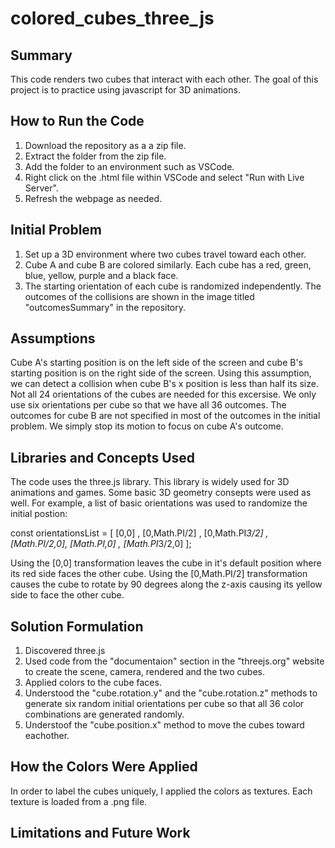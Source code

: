 # colored_cubes_three_js
## Summary
This code renders two cubes that interact with each other. The goal of this project is to practice using javascript for 3D animations.
## How to Run the Code
1. Download the repository as a a zip file.
2. Extract the folder from the zip file.
3. Add the folder to an environment such as VSCode.
4. Right click on the .html file within VSCode and select "Run with Live Server".
5. Refresh the webpage as needed.
## Initial Problem
1. Set up a 3D environment where two cubes travel toward each other. 
2. Cube A and cube B are colored similarly. Each cube has a red, green, blue, yellow, purple and a black face.
3. The starting orientation of each cube is randomized independently.
The outcomes of the collisions are shown in the image titled "outcomesSummary" in the repository.
## Assumptions
Cube A's starting position is on the left side of the screen and cube B's starting position is on the right side of the screen. Using this assumption, we can detect a collision when cube B's x position is less than half its size.
Not all 24 orientations of the cubes are needed for this excersise. We only use six orientations per cube so that we have all 36 outcomes.
The outcomes for cube B are not specified in most of the outcomes in the initial problem. We simply stop its motion to focus on cube A's outcome.
## Libraries and Concepts Used
The code uses the three.js library. This library is widely used for 3D animations and games.
Some basic 3D geometry consepts were used as well. For example, a list of basic orientations was used to randomize the initial postion:

const orientationsList = [ [0,0] , [0,Math.PI/2] , [0,Math.PI*3/2] , [Math.PI/2,0], [Math.PI,0] , [Math.PI*3/2,0] ];

Using the [0,0] transformation leaves the cube in it's default position where its red side faces the other cube. Using the [0,Math.PI/2] transformation causes the cube to rotate by 90 degrees along the z-axis causing its yellow side to face the other cube.
## Solution Formulation
1. Discovered three.js
2. Used code from the "documentaion" section in the "threejs.org" website to create the scene, camera, rendered and the two cubes.
3. Applied colors to the cube faces.
4. Understood the "cube.rotation.y" and the "cube.rotation.z" methods to generate six random initial orientations per cube so that all 36 color combinations are generated randomly.
5. Understoof the "cube.position.x" method to move the cubes toward eachother.
## How the Colors Were Applied
In order to label the cubes uniquely, I applied the colors as textures. Each texture is loaded from a .png file.
## Limitations and Future Work
